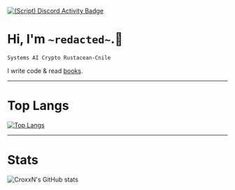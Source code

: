 [![(Script) Discord Activity Badge](https://badgen.net/badge/Discord%20User/Offline?color=545454&labelColor=434343&icon=discord)](https://github.com/CroxxN/CroxxN)

# Hi, I'm `~redacted~`.📜

`Systems AI Crypto Rustacean-Cnile`

I write code & read [books][goodreads].


---
# Top Langs
[![Top Langs](https://github-readme-stats.vercel.app/api/top-langs/?username=CroxxN&langs_count=10)](https://github.com/CroxxN)

---
# Stats
![CroxxN's GitHub stats](https://github-readme-stats.vercel.app/api?username=CroxxN&show_icons=true&theme=radical)

<br/>



[goodreads]: https://www.goodreads.com/user/show/125508043-crox-x
